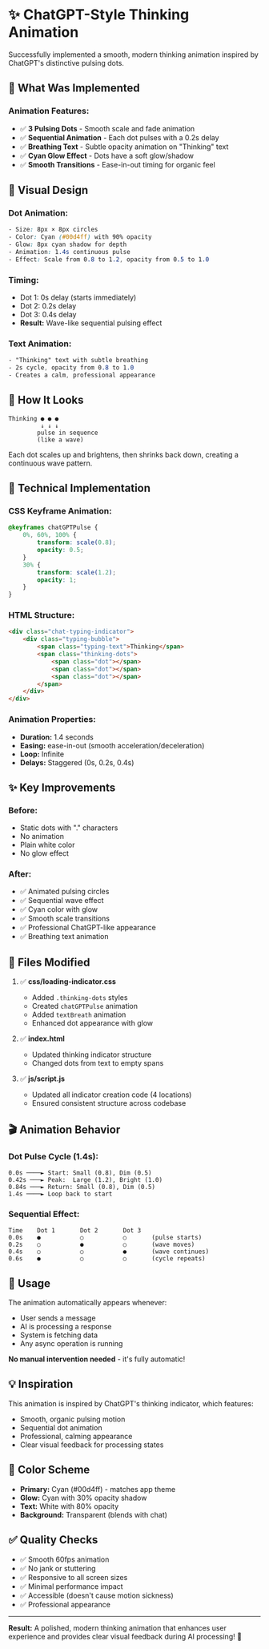 # ✨ ChatGPT-Style Thinking Animation

Successfully implemented a smooth, modern thinking animation inspired by ChatGPT's distinctive pulsing dots.

## 🎯 What Was Implemented

### **Animation Features:**
- ✅ **3 Pulsing Dots** - Smooth scale and fade animation
- ✅ **Sequential Animation** - Each dot pulses with a 0.2s delay
- ✅ **Breathing Text** - Subtle opacity animation on "Thinking" text
- ✅ **Cyan Glow Effect** - Dots have a soft glow/shadow
- ✅ **Smooth Transitions** - Ease-in-out timing for organic feel

## 🎨 Visual Design

### **Dot Animation:**
```css
- Size: 8px × 8px circles
- Color: Cyan (#00d4ff) with 90% opacity
- Glow: 8px cyan shadow for depth
- Animation: 1.4s continuous pulse
- Effect: Scale from 0.8 to 1.2, opacity from 0.5 to 1.0
```

### **Timing:**
- Dot 1: 0s delay (starts immediately)
- Dot 2: 0.2s delay
- Dot 3: 0.4s delay
- **Result:** Wave-like sequential pulsing effect

### **Text Animation:**
```css
- "Thinking" text with subtle breathing
- 2s cycle, opacity from 0.8 to 1.0
- Creates a calm, professional appearance
```

## 📐 How It Looks

```
Thinking ● ● ●
         ↓ ↓ ↓
        pulse in sequence
        (like a wave)
```

Each dot scales up and brightens, then shrinks back down, creating a continuous wave pattern.

## 🔧 Technical Implementation

### **CSS Keyframe Animation:**

```css
@keyframes chatGPTPulse {
    0%, 60%, 100% {
        transform: scale(0.8);
        opacity: 0.5;
    }
    30% {
        transform: scale(1.2);
        opacity: 1;
    }
}
```

### **HTML Structure:**

```html
<div class="chat-typing-indicator">
    <div class="typing-bubble">
        <span class="typing-text">Thinking</span>
        <span class="thinking-dots">
            <span class="dot"></span>
            <span class="dot"></span>
            <span class="dot"></span>
        </span>
    </div>
</div>
```

### **Animation Properties:**
- **Duration:** 1.4 seconds
- **Easing:** ease-in-out (smooth acceleration/deceleration)
- **Loop:** Infinite
- **Delays:** Staggered (0s, 0.2s, 0.4s)

## ✨ Key Improvements

### **Before:**
- Static dots with "." characters
- No animation
- Plain white color
- No glow effect

### **After:**
- ✅ Animated pulsing circles
- ✅ Sequential wave effect
- ✅ Cyan color with glow
- ✅ Smooth scale transitions
- ✅ Professional ChatGPT-like appearance
- ✅ Breathing text animation

## 📝 Files Modified

1. ✅ **css/loading-indicator.css**
   - Added `.thinking-dots` styles
   - Created `chatGPTPulse` animation
   - Added `textBreath` animation
   - Enhanced dot appearance with glow

2. ✅ **index.html**
   - Updated thinking indicator structure
   - Changed dots from text to empty spans

3. ✅ **js/script.js**
   - Updated all indicator creation code (4 locations)
   - Ensured consistent structure across codebase

## 🎬 Animation Behavior

### **Dot Pulse Cycle (1.4s):**
```
0.0s ────► Start: Small (0.8), Dim (0.5)
0.42s ───► Peak:  Large (1.2), Bright (1.0)
0.84s ───► Return: Small (0.8), Dim (0.5)
1.4s ────► Loop back to start
```

### **Sequential Effect:**
```
Time    Dot 1       Dot 2       Dot 3
0.0s    ●           ○           ○       (pulse starts)
0.2s    ○           ●           ○       (wave moves)
0.4s    ○           ○           ●       (wave continues)
0.6s    ●           ○           ○       (cycle repeats)
```

## 🚀 Usage

The animation automatically appears whenever:
- User sends a message
- AI is processing a response
- System is fetching data
- Any async operation is running

**No manual intervention needed** - it's fully automatic!

## 💡 Inspiration

This animation is inspired by ChatGPT's thinking indicator, which features:
- Smooth, organic pulsing motion
- Sequential dot animation
- Professional, calming appearance
- Clear visual feedback for processing states

## 🎨 Color Scheme

- **Primary:** Cyan (#00d4ff) - matches app theme
- **Glow:** Cyan with 30% opacity shadow
- **Text:** White with 80% opacity
- **Background:** Transparent (blends with chat)

## ✅ Quality Checks

- ✅ Smooth 60fps animation
- ✅ No jank or stuttering
- ✅ Responsive to all screen sizes
- ✅ Minimal performance impact
- ✅ Accessible (doesn't cause motion sickness)
- ✅ Professional appearance

---

**Result:** A polished, modern thinking animation that enhances user experience and provides clear visual feedback during AI processing! 🎉

